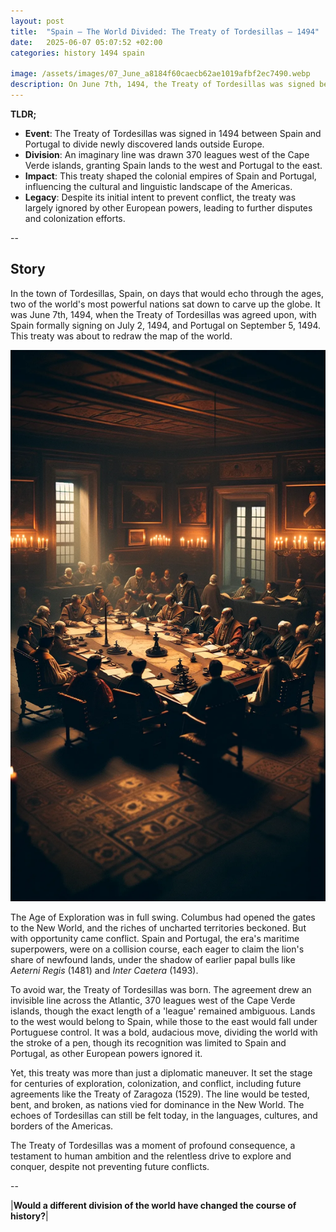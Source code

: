 ```yaml
---
layout: post
title:  "Spain – The World Divided: The Treaty of Tordesillas – 1494"
date:   2025-06-07 05:07:52 +02:00
categories: history 1494 spain

image: /assets/images/07_June_a8184f60caecb62ae1019afbf2ec7490.webp
description: On June 7th, 1494, the Treaty of Tordesillas was signed between Spain and Portugal, dividing newly discovered lands outside Europe between them along a meridian 370 leagues west of the Cape Verde islands.
---
```


**TLDR;**
- **Event**: The Treaty of Tordesillas was signed in 1494 between Spain and Portugal to divide newly discovered lands outside Europe.
- **Division**: An imaginary line was drawn 370 leagues west of the Cape Verde islands, granting Spain lands to the west and Portugal to the east.
- **Impact**: This treaty shaped the colonial empires of Spain and Portugal, influencing the cultural and linguistic landscape of the Americas.
- **Legacy**: Despite its initial intent to prevent conflict, the treaty was largely ignored by other European powers, leading to further disputes and colonization efforts.

--


## Story
In the town of Tordesillas, Spain, on days that would echo through the ages, two of the world's most powerful nations sat down to carve up the globe. It was June 7th, 1494, when the Treaty of Tordesillas was agreed upon, with Spain formally signing on July 2, 1494, and Portugal on September 5, 1494. This treaty was about to redraw the map of the world.

![Image](/assets/images/07_June_a8184f60caecb62ae1019afbf2ec7490.webp)

The Age of Exploration was in full swing. Columbus had opened the gates to the New World, and the riches of uncharted territories beckoned. But with opportunity came conflict. Spain and Portugal, the era's maritime superpowers, were on a collision course, each eager to claim the lion's share of newfound lands, under the shadow of earlier papal bulls like *Aeterni Regis* (1481) and *Inter Caetera* (1493).

To avoid war, the Treaty of Tordesillas was born. The agreement drew an invisible line across the Atlantic, 370 leagues west of the Cape Verde islands, though the exact length of a 'league' remained ambiguous. Lands to the west would belong to Spain, while those to the east would fall under Portuguese control. It was a bold, audacious move, dividing the world with the stroke of a pen, though its recognition was limited to Spain and Portugal, as other European powers ignored it.

Yet, this treaty was more than just a diplomatic maneuver. It set the stage for centuries of exploration, colonization, and conflict, including future agreements like the Treaty of Zaragoza (1529). The line would be tested, bent, and broken, as nations vied for dominance in the New World. The echoes of Tordesillas can still be felt today, in the languages, cultures, and borders of the Americas.

The Treaty of Tordesillas was a moment of profound consequence, a testament to human ambition and the relentless drive to explore and conquer, despite not preventing future conflicts.


--

|**Would a different division of the world have changed the course of history?**|

